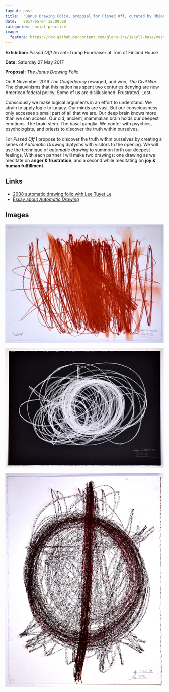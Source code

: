 ```yaml
---
layout: post
title:  "Janus Drawing Folio, proposal for Pissed Off, curated by Rhiannon Aarons"
date:   2017-05-04 12:00:00
categories: social-practice
image:
  feature: https://raw.githubusercontent.com/glenn-irs/jekyll-base/master/_images/autodraw/AutoDraw-GZ-LTL-06-080324a.JPG
---
```


**Exhibition:** *Pissed Off!* An anti-Trump Fundraiser at Tom of Finland House

**Date:** Saturday 27 May 2017

**Proposal:** *The Janus Drawing Folio*

On 8 November 2016 *The Confederacy* rewaged, and won, *The Civil War.* The chauvinisms that this nation has spent two centuries denying are now American federal policy. Some of us are disillusioned. Frustrated. Lost.

Consciously we make logical arguments in an effort to understand. We strain to apply logic to lunacy. Our minds are vast. But our consciousness only accesses a small part of all that we are. Our deep brain knows more than we can access. Our old, ancient, mammalian brain holds our deepest emotions. The brain stem. The basal ganglia. We confer with psychics, psychologists, and priests to discover the truth within ourselves.

For *Pissed Off* I propose to discover the truth within ourselves by creating a series of *Automatic Drawing* diptychs with visitors to the opening. We will use the technique of *automatic drawing* to summon forth our deepest feelings. With each partner I will make two drawings: one drawing as we meditate on **anger & frustration**, and a second while meditating on **joy & human fulfillment.** 

## Links

* [2008 automatic drawing folio with Lee Tuyet Le](http://glenn.zucman.com/automatic-drawing/)
* [Essay about *Automatic Drawing*](http://agentof.ch/aos/concerning-the-spiritual-in-art/)

## Images

![](https://raw.githubusercontent.com/glenn-irs/jekyll-base/master/_images/autodraw/AutoDraw-GZ-LTL-06-080324a.JPG)

![](https://raw.githubusercontent.com/glenn-irs/jekyll-base/master/_images/autodraw/AutoDraw-GZ-LTL-08-080405b.JPG)

![](https://raw.githubusercontent.com/glenn-irs/jekyll-base/master/_images/autodraw/AutoDraw-GZ-LTL-09-080405c.JPG)
